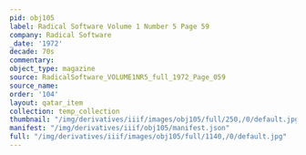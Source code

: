 ```yaml
---
pid: obj105
label: Radical Software Volume 1 Number 5 Page 59
company: Radical Software
_date: '1972'
decade: 70s
commentary: 
object_type: magazine
source: RadicalSoftware_VOLUME1NR5_full_1972_Page_059
source_name: 
order: '104'
layout: qatar_item
collection: temp_collection
thumbnail: "/img/derivatives/iiif/images/obj105/full/250,/0/default.jpg"
manifest: "/img/derivatives/iiif/obj105/manifest.json"
full: "/img/derivatives/iiif/images/obj105/full/1140,/0/default.jpg"
---
```

